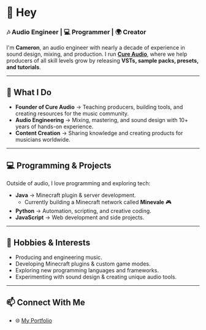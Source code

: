 # 👋 Hey

### 🎶 Audio Engineer | 💻 Programmer | 🌍 Creator

I'm **Cameron**, an audio engineer with nearly a decade of experience in sound design, mixing, and production. I run **[Cure Audio](https://cure.audio)**, where we help producers of all skill levels grow by releasing **VSTs, sample packs, presets, and tutorials**.

---

## 🚀 What I Do
- **Founder of Cure Audio** → Teaching producers, building tools, and creating resources for the music community.  
- **Audio Engineering** → Mixing, mastering, and sound design with 10+ years of hands-on experience.  
- **Content Creation** → Sharing knowledge and creating products for musicians worldwide.  

---

## 💻 Programming & Projects
Outside of audio, I love programming and exploring tech:
- **Java** → Minecraft plugin & server development.  
   - Currently building a Minecraft network called **Minevale** 🎮  
- **Python** → Automation, scripting, and creative coding.  
- **JavaScript** → Web development and side projects.  

---

## 🎯 Hobbies & Interests
- Producing and engineering music.  
- Developing Minecraft plugins & custom game modes.  
- Exploring new programming languages and frameworks.  
- Experimenting with sound design & creating unique audio tools.  

---

## 📫 Connect With Me
- 🌐 [My Portfolio](https://cameron.online)  
